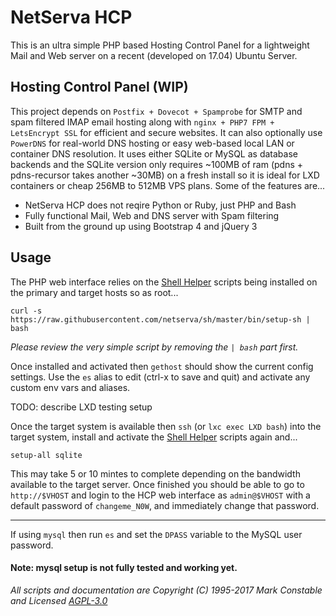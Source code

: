 # NetServa HCP

This is an ultra simple PHP based Hosting Control Panel for a lightweight
Mail and Web server on a recent (developed on 17.04) Ubuntu Server.

## Hosting Control Panel (WIP)

This project depends on `Postfix + Dovecot + Spamprobe` for SMTP and spam
filtered IMAP email hosting along with `nginx + PHP7 FPM + LetsEncrypt SSL`
for efficient and secure websites. It can also optionally use `PowerDNS`
for real-world DNS hosting or easy web-based local LAN or container DNS
resolution. It uses either SQLite or MySQL as database backends and the
SQLite version only requires ~100MB of ram (pdns + pdns-recursor takes
another ~30MB) on a fresh install so it is ideal for LXD containers or
cheap 256MB to 512MB VPS plans. Some of the features are...

- NetServa HCP does not reqire Python or Ruby, just PHP and Bash
- Fully functional Mail, Web and DNS server with Spam filtering
- Built from the ground up using Bootstrap 4 and jQuery 3

## Usage

The PHP web interface relies on the [Shell Helper] scripts being installed
on the primary and target hosts so as root...

    curl -s https://raw.githubusercontent.com/netserva/sh/master/bin/setup-sh | bash

_Please review the very simple script by removing the `| bash` part first._

Once installed and activated then `gethost` should show the current config
settings. Use the `es` alias to edit (ctrl-x to save and quit) and activate
any custom env vars and aliases.

TODO: describe LXD testing setup

Once the target system is available then `ssh` (or `lxc exec LXD bash`)
into the target system, install and activate the [Shell Helper] scripts
again and...

    setup-all sqlite

This may take 5 or 10 mintes to complete depending on the bandwidth
available to the target server. Once finished you should be able to go to
`http://$VHOST` and login to the HCP web interface as `admin@$VHOST`
with a default password of `changeme_N0W`, and immediately change that
password.

---

If using `mysql` then run `es` and set the `DPASS` variable to the MySQL
user password.

#### Note: mysql setup is not fully tested and working yet.

_All scripts and documentation are Copyright (C) 1995-2017 Mark Constable
and Licensed [AGPL-3.0]_

[Shell Helper]: https://github.com/netserva/sh
[AGPL-3.0]: http://www.gnu.org/licenses/agpl-3.0.html
